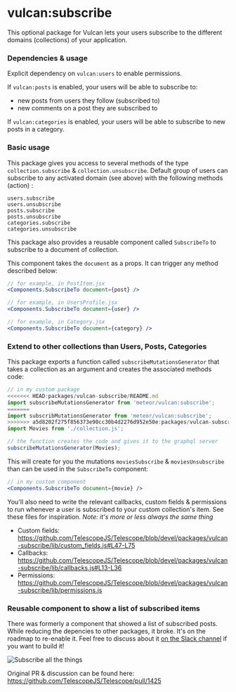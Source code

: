 # vulcan:subscribe

This optional package for Vulcan lets your users subscribe to the different domains (collections) of your application.

### Dependencies & usage
Explicit dependency on `vulcan:users` to enable permissions.

If `vulcan:posts` is enabled, your users will be able to subscribe to:
* new posts from users they follow (subscribed to)
* new comments on a post they are subscribed to

If `vulcan:categories` is enabled, your users will be able to subscribe to new posts in a category.

### Basic usage

This package gives you access to several methods of the type `collection.subscribe` & `collection.unsubscribe`. Default group of users can subscribe to any activated domain (see above) with the following methods (action) :
```
users.subscribe
users.unsubscribe
posts.subscribe
posts.unsubscribe
categories.subscribe
categories.unsubscribe
```

This package also provides a reusable component called `SubscribeTo` to subscribe to a document of collection.

This component takes the `document` as a props. It can trigger any method described below:

```jsx
// for example, in PostItem.jsx
<Components.SubscribeTo document={post} />

// for example, in UsersProfile.jsx
<Components.SubscribeTo document={user} />

// for example, in Category.jsx
<Components.SubscribeTo document={category} />
```

### Extend to other collections than Users, Posts, Categories
This package exports a function called `subscribeMutationsGenerator` that takes a collection as an argument and creates the associated methods code:

```js
// in my custom package
<<<<<<< HEAD:packages/vulcan-subscribe/README.md
import subscribeMutationsGenerator from 'meteor/vulcan:subscribe';
=======
import subscribMutationsGenerator from 'meteor/vulcan:subscribe';
>>>>>>> a5d8202f275f856373e90cc30b4d2276d952e50e:packages/vulcan-subscribe/README.md
import Movies from './collection.js';

// the function creates the code and gives it to the graphql server
subscribeMutationsGenerator(Movies);
```

This will create for you the mutations `moviesSubscribe` & `moviesUnsubscribe` than can be used in the `SubscribeTo` component:
```jsx
// in my custom component
<Components.SubscribeTo document={movie} />
```

You'll also need to write the relevant callbacks, custom fields & permissions to run whenever a user is subscribed to your custom collection's item. See these files for inspiration.
*Note: it's more or less always the same thing*

* Custom fields: https://github.com/TelescopeJS/Telescope/blob/devel/packages/vulcan-subscribe/lib/custom_fields.js#L47-L75
* Callbacks: https://github.com/TelescopeJS/Telescope/blob/devel/packages/vulcan-subscribe/lib/callbacks.js#L13-L36
* Permissions: https://github.com/TelescopeJS/Telescope/blob/devel/packages/vulcan-subscribe/lib/permissions.js

### Reusable component to show a list of subscribed items

There was formerly a component that showed a list of subscribed posts. While reducing the depencies to other packages, it broke. It's on the roadmap to re-enable it. Feel free to discuss about it [on the Slack channel](http://slack.telescopeapp.org/) if you want to build it!

![Subscribe all the things](https://cdn.meme.am/instances/500x/70780773.jpg)

Original PR & discussion can be found here: https://github.com/TelescopeJS/Telescope/pull/1425
